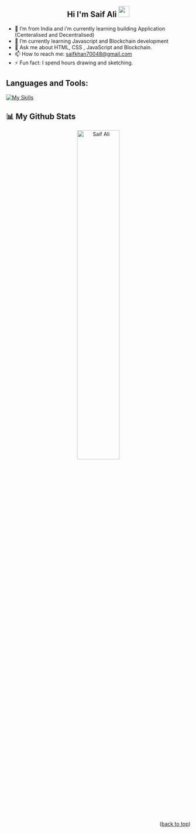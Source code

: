 ## <h2 align="center"> Hi I'm Saif Ali <img src="https://github.com/OleanjiKingCode/Saifkhan700/blob/master/Hi.gif" width="30" height="30">   </h2>




- 🔭 I’m from India and i'm currently learning  building Application (Centeralised and Decentralised)
- 🌱 I’m currently learning Javascript and Blockchain development
- 💬 Ask me about HTML, CSS , JavaScript and Blockchain.
- 📫 How to reach me: saifkhan70048@gmail.com
- ⚡ Fun fact: I spend hours drawing and sketching.



<h2 align="left">Languages and Tools:</h2>

[![My Skills](https://skillicons.dev/icons?i=html,css,js,next,vscode,cs,dotnet,bootstrap,flutter,github,solidity,react,tailwind,ts,mongodb,vercel)](https://skillicons.dev)





## 📊 My Github Stats

<p align="center">
<a  href="https://github.com/Saifkhan700"><img alt="Saif Ali"://github-readme-streak-stats.herokuapp.com/?user=Saifkhan700&stroke=ffffff&background=0D1117&ring=5BCDEC&fire=5BCDEC&currStreakNum=ffffff&currStreakLabel=5BCDEC&sideNums=ffffff&sideLabels=ffffff&dates=ffffff&hide_border=true" width="48%"/></a>

  </p>

<p align="right">(<a href="#top">back to top</a>)</p>
